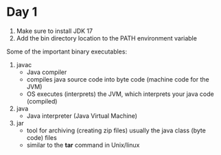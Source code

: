 # Day 1

1. Make sure to install JDK 17
1. Add the bin directory location to the PATH environment variable

Some of the important binary executables:

1. javac
   - Java compiler
   - compiles java source code into byte code (machine code for the JVM)
   - OS executes (interprets) the JVM, which interprets your java code (compiled)
1. java
   - Java interpreter (Java Virtual Machine)
1. jar
   - tool for archiving (creating zip files) usually the java class (byte code) files
   - similar to the **tar** command in Unix/linux
